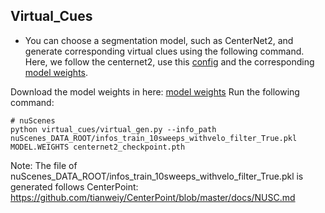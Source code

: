 ## Virtual_Cues
- You can choose a segmentation model, such as CenterNet2, and generate corresponding virtual clues using the following command. Here, we follow the centernet2, use this [config](https://github.com/xingyizhou/CenterNet2/blob/master/configs/nuImages_CenterNet2_DLA_640_8x.yaml) and the corresponding [model weights](https://drive.google.com/file/d/1v43riMzWx9Bydha4u3z69nLrMrhtlNBR/view?usp=sharing).

Download the model weights in here: [model weights](https://drive.google.com/file/d/1v43riMzWx9Bydha4u3z69nLrMrhtlNBR/view?usp=sharing)
Run the following command:
```
# nuScenes
python virtual_cues/virtual_gen.py --info_path nuScenes_DATA_ROOT/infos_train_10sweeps_withvelo_filter_True.pkl  MODEL.WEIGHTS centernet2_checkpoint.pth
```
Note: The file of nuScenes_DATA_ROOT/infos_train_10sweeps_withvelo_filter_True.pkl is generated follows CenterPoint: https://github.com/tianweiy/CenterPoint/blob/master/docs/NUSC.md
